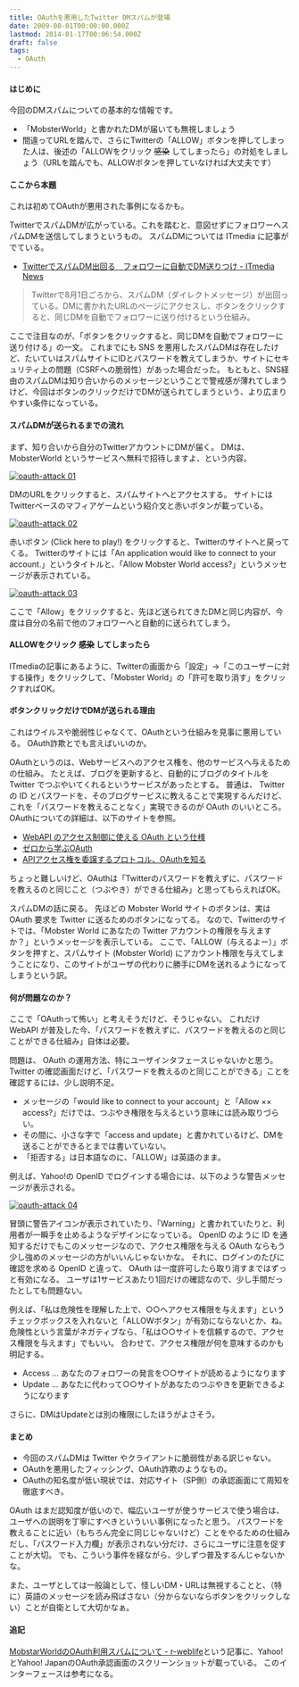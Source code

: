 ```yaml
---
title: OAuthを悪用したTwitter DMスパムが登場
date: 2009-08-01T00:00:00.000Z
lastmod: 2014-01-17T00:06:54.000Z
draft: false
tags:
  - OAuth
---
```


#### はじめに

今回のDMスパムについての基本的な情報です。

* 「MobsterWorld」と書かれたDMが届いても無視しましょう
* 間違ってURLを踏んで、さらにTwitterの「ALLOW」ボタンを押してしまった人は、後述の「ALLOWをクリック ~~感染~~ してしまったら」の対処をしましょう（URLを踏んでも、ALLOWボタンを押していなければ大丈夫です）

#### ここから本題

これは初めてOAuthが悪用された事例になるかも。

TwitterでスパムDMが広がっている。これを踏むと、意図せずにフォロワーへスパムDMを送信してしまうというもの。 スパムDMについては ITmedia に記事がでている。

* [TwitterでスパムDM出回る　フォロワーに自動でDM送りつけ - ITmedia News](http://www.itmedia.co.jp/news/articles/0908/01/news011.html)

> Twitterで8月1日ごろから、スパムDM（ダイレクトメッセージ）が出回っている。DMに書かれたURLのページにアクセスし、ボタンをクリックすると、同じDMを自動でフォロワーに送り付けるという仕組み。

ここで注目なのが、「ボタンをクリックすると、同じDMを自動でフォロワーに送り付ける」の一文。 これまでにも SNS を悪用したスパムDMは存在したけど、たいていはスパムサイトにIDとパスワードを教えてしまうか、サイトにセキュリティ上の問題（CSRFへの脆弱性）があった場合だった。 もともと、SNS経由のスパムDMは知り合いからのメッセージということで警戒感が薄れてしまうけど、今回はボタンのクリックだけでDMが送られてしまうという、より広まりやすい条件になっている。

#### スパムDMが送られるまでの流れ

まず、知り合いから自分のTwitterアカウントにDMが届く。 DMは、 MobsterWorld というサービスへ無料で招待しますよ、という内容。

[![oauth-attack 01](https://farm3.staticflickr.com/2638/3778336932_2d8d4bdd23.jpg "oauth-attack 01")](http://www.flickr.com/photos/machu/3778336932/)

DMのURLをクリックすると、スパムサイトへとアクセスする。 サイトにはTwitterベースのマフィアゲームという紹介文と赤いボタンが載っている。

[![oauth-attack 02](https://farm4.staticflickr.com/3575/3778313862_3678c572c6_m.jpg "oauth-attack 02")](http://www.flickr.com/photos/machu/3778313862/)

赤いボタン (Click here to play!) をクリックすると、Twitterのサイトへと戻ってくる。 Twitterのサイトには「An application would like to connect to your account.」というタイトルと、「Allow Mobster World access?」というメッセージが表示されている。

[![oauth-attack 03](https://farm3.staticflickr.com/2641/3777511471_3aa94a93b6.jpg "oauth-attack 03")](http://www.flickr.com/photos/machu/3777511471/)

ここで「Allow」をクリックすると、先ほど送られてきたDMと同じ内容が、今度は自分の名前で他のフォロワーへと自動的に送られてしまう。

#### ALLOWをクリック ~~感染~~ してしまったら

ITmediaの記事にあるように、Twitterの画面から「設定」→「このユーザーに対する操作」をクリックして、「Mobster World」の「許可を取り消す」をクリックすればOK。

#### ボタンクリックだけでDMが送られる理由

これはウイルスや脆弱性じゃなくて、OAuthという仕組みを見事に悪用している。 OAuth詐欺とでも言えばいいのか。

OAuthというのは、Webサービスへのアクセス権を、他のサービスへ与えるための仕組み。 たとえば、ブログを更新すると、自動的にブログのタイトルを Twitter でつぶやいてくれるというサービスがあったとする。 普通は、 Twitter の ID とパスワードを、そのブログサービスに教えることで実現するんだけど、これを「パスワードを教えることなく」実現できるのが OAuth のいいところ。 OAuthについての詳細は、以下のサイトを参照。

* [WebAPI のアクセス制御に使える OAuth という仕様](http://www.machu.jp/diary/20070925.html#p01)
* [ゼロから学ぶOAuth](http://gihyo.jp/dev/feature/01/oauth/0001)
* [APIアクセス権を委譲するプロトコル、OAuthを知る](http://www.atmarkit.co.jp/fsecurity/special/106oauth/oauth01.html)

ちょっと難しいけど、OAuthは「Twitterのパスワードを教えずに、パスワードを教えるのと同じこと（つぶやき）ができる仕組み」と思ってもらえればOK。

スパムDMの話に戻る。 先ほどの Mobster World サイトのボタンは、実は OAuth 要求を Twitter に送るためのボタンになってる。 なので、Twitterのサイトでは、「Mobster World にあなたの Twitter アカウントの権限を与えますか？」というメッセージを表示している。 ここで、「ALLOW（与えるよー）」ボタンを押すと、スパムサイト (Mobster World) にアカウント権限を与えてしまうことになり、このサイトがユーザの代わりに勝手にDMを送れるようになってしまうという訳。

#### 何が問題なのか？

ここで「OAuthって怖い」と考えそうだけど、そうじゃない。 これだけ WebAPI が普及した今、「パスワードを教えずに、パスワードを教えるのと同じことができる仕組み」自体は必要。

問題は、 OAuth の運用方法、特にユーザインタフェースじゃないかと思う。 Twitter の確認画面だけど、「パスワードを教えるのと同じことができる」ことを確認するには、少し説明不足。

* メッセージの「would like to connect to your account」と「Allow ×× access?」だけでは、つぶやき権限を与えるという意味には読み取りづらい。
* その間に、小さな字で「access and update」と書かれているけど、DMを送ることができるとまでは書いていない。
* 「拒否する」は日本語なのに、「ALLOW」は英語のまま。

例えば、Yahoo!の OpenID でログインする場合には、以下のような警告メッセージが表示される。

[![oauth-attack 04](https://farm4.staticflickr.com/3531/3778482590_a8de179003.jpg "oauth-attack 04")](http://www.flickr.com/photos/machu/3778482590/)

冒頭に警告アイコンが表示されていたり、「Warning」と書かれていたりと、利用者が一瞬手を止めるようなデザインになっている。 OpenID のように ID を通知するだけでもこのメッセージなので、アクセス権限を与える OAuth ならもう少し強めのメッセージの方がいいんじゃないかな。 それに、ログインのたびに確認を求める OpenID と違って、 OAuth は一度許可したら取り消すまではずっと有効になる。 ユーザは1サービスあたり1回だけの確認なので、少し手間だったとしても問題ない。

例えば、「私は危険性を理解した上で、○○へアクセス権限を与えます」というチェックボックスを入れないと「ALLOWボタン」が有効にならないとか、ね。危険性という言葉がネガティブなら、「私は○○サイトを信頼するので、アクセス権限を与えます」でもいい。 合わせて、アクセス権限が何を意味するのかも明記する。

* Access … あなたのフォロワーの発言を○○サイトが読めるようになります
* Update … あなたに代わって○○サイトがあなたのつぶやきを更新できるようになります

さらに、DMはUpdateとは別の権限にしたほうがよさそう。

#### まとめ

* 今回のスパムDMは Twitter やクライアントに脆弱性がある訳じゃない。
* OAuthを悪用したフィッシング、OAuth詐欺のようなもの。
* OAuthの知名度が低い現状では、対応サイト（SP側）の承認画面にて周知を徹底すべき。

OAuth はまだ認知度が低いので、幅広いユーザが使うサービスで使う場合は、ユーザへの説明を丁寧にすべきといういい事例になったと思う。 パスワードを教えることに近い（もちろん完全に同じじゃないけど）ことをやるための仕組みだし、「パスワード入力欄」が表示されない分だけ、さらにユーザに注意を促すことが大切。 でも、こういう事件を経ながら、少しずつ普及するんじゃないかな。

また、ユーザとしては一般論として、怪しいDM・URLは無視することと、（特に）英語のメッセージを読み飛ばさない（分からないならボタンをクリックしない）ことが自衛として大切かなぁ。

#### 追記

[MobstarWorldのOAuth利用スパムについて - r-weblife](http://d.hatena.ne.jp/ritou/20090802/1249186831)という記事に、Yahoo!とYahoo! JapanのOAuth承認画面のスクリーンショットが載っている。 このインターフェースは参考になる。
